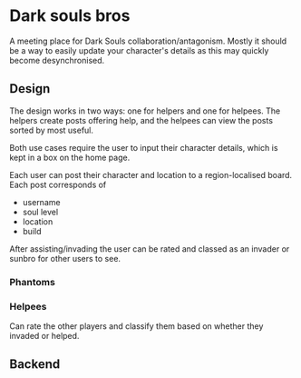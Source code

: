 # Dark souls bros

A meeting place for Dark Souls collaboration/antagonism. Mostly it should be a way to easily update your character's details as this may quickly become desynchronised.

## Design

The design works in two ways: one for helpers and one for helpees. The helpers create posts offering help, and the helpees can view the posts sorted by most useful.

Both use cases require the user to input their character details, which is kept in a box on the home page.

Each user can post their character and location to a region-localised board. Each post corresponds of

* username
* soul level
* location
* build

After assisting/invading the user can be rated and classed as an invader or sunbro for other users to see.

### Phantoms

### Helpees

Can rate the other players and classify them based on whether they invaded or helped.

## Backend
